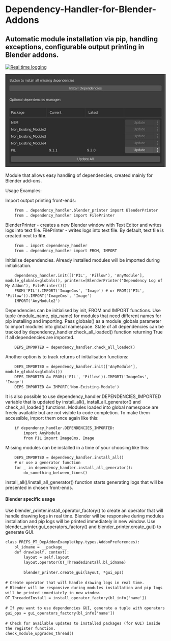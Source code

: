 # Dependency-Handler-for-Blender-Addons
## Automatic module installation via pip, handling exceptions, configurable output printing in Blender addons.

[![Real time logging](https://img.youtube.com/vi/zgJLy2tE1-0/0.jpg)](https://www.youtube.com/watch?v=zgJLy2tE1-0)

![Dependency GUI](https://github.com/theres1/Dependency-Handler-for-Blender-Addons/blob/main/gui.jpg?raw=true)

Module that allows easy handling of dependencies, created mainly for Blender add-ons.

Usage Examples:

Import output printing front-ends:
```
    from . dependency_handler.blender_printer import BlenderPrinter
    from . dependency_handler import FilePrinter
```
BlenderPrinter - creates a new Blender window with Text Editor and writes logs into text file.
FilePrinter - writes logs into text file. By default, text file is created next to __file__.
```
    from . import dependency_handler
    from . dependency_handler import FROM, IMPORT
```
Initialise dependencies. Already installed modules will be imported during initialisation.
```
    dependency_handler.init([('PIL', 'Pillow'), 'AnyModule'], module_globals=globals(), printers=[BlenderPrinter("Dependency Log of My Addon"), FilePrinter()])
    FROM('PIL').IMPORT('ImageCms', 'Image') # or FROM(('PIL', 'Pillow')).IMPORT('ImageCms', 'Image')
    IMPORT('AnyModule2')
```
Dependencies can be initialised by init, FROM and IMPORT functions. Use tuple (module_name, pip_name) for modules that need different names for pip installing and importing.
Pass globals() as a module_globals parameter to import modules into global namespace.
State of all dependencies can be tracked by dependency_handler.check_all_loaded() function returning True if all dependencies are imported.
```    
    DEPS_IMPORTED = dependency_handler.check_all_loaded()
```
Another option is to track returns of initialisation functions:
```
    DEPS_IMPORTED = dependency_handler.init(['AnyModule'], module_globals=globals())
    DEPS_IMPORTED &= FROM(('PIL', 'Pillow')).IMPORT('ImageCms', 'Image')
    DEPS_IMPORTED &= IMPORT('Non-Existing-Module')
```
It is also possible to use dependency_handler.DEPENDENCIES_IMPORTED variable that is updated by install_all(), install_all_generator() and check_all_loaded() functions.
Modules loaded into global namespace are freely available but are not visible to code completion.
To make them accessible, import them once again like this:
```
    if dependency_handler.DEPENDENCIES_IMPORTED:
        import AnyModule
        from PIL import ImageCms, Image
```
Missing modules can be installed in a time of your choosing like this:
```
    DEPS_IMPORTED = dependency_handler.install_all()
    # or use a generator function
    for _ in dependency_handler.install_all_generator():
        do_something_between_lines()
```
install_all()/install_all_generator() function starts generating logs that will be presented in chosen front-ends.

#### Blender specific usage
Use blender_printer.install_operator_factory() to create an operator that will handle drawing logs in real time.
Blender will be responsive during modules installation and pip logs will be printed immediately in new window.
Use blender_printer.gui_operators_factory() and blender_printer.create_gui() to generate GUI.
```
class PREFS_PT_DepAddonExample(bpy.types.AddonPreferences):
    bl_idname = __package__
    def draw(self, context):
        layout = self.layout
        layout.operator(OT_ThreadedInstall.bl_idname)
        
        blender_printer.create_gui(layout, *gui_ops)

# Create operator that will handle drawing logs in real time.
# Blender will be responsive during modules installation and pip logs will be printed immediately in new window.
OT_ThreadedInstall = install_operator_factory(bl_info['name'])

# If you want to use dependencies GUI, generate a tuple with operators
gui_ops = gui_operators_factory(bl_info['name'])

# Check for available updates to installed packages (for GUI) inside the register function.
check_module_upgrades_thread()
```